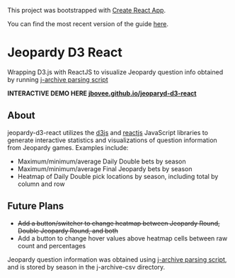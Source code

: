 This project was bootstrapped with [Create React App](https://github.com/facebookincubator/create-react-app).

You can find the most recent version of the guide [here](https://github.com/facebookincubator/create-react-app/blob/master/packages/react-scripts/template/README.md).

# Jeopardy D3 React
Wrapping D3.js with ReactJS to visualize Jeopardy question info obtained by running [j-archive parsing script](https://github.com/jbovee/j-archive-parser)

**INTERACTIVE DEMO HERE [jbovee.github.io/jeoparyd-d3-react](https://jbovee.github.io/jeopardy-d3-react/)**

## About

jeopardy-d3-react utilizes the [d3js](https://d3js.org/) and [reactjs](https://reactjs.org/) JavaScript libraries to generate interactive statistics and visualizations of question information from Jeopardy games.
Examples include:
- Maximum/minimum/average Daily Double bets by season
- Maximum/minimum/average Final Jeopardy bets by season
- Heatmap of Daily Double pick locations by season, including total by column and row

## Future Plans
- ~~Add a button/switcher to change heatmap between Jeopardy Round, Double Jeopardy Round, and both~~
- Add a button to change hover values above heatmap cells between raw count and percentages

Jeopardy question information was obtained using [j-archive parsing script](https://github.com/jbovee/j-archive-parser), and is stored by season in the j-archive-csv directory.
